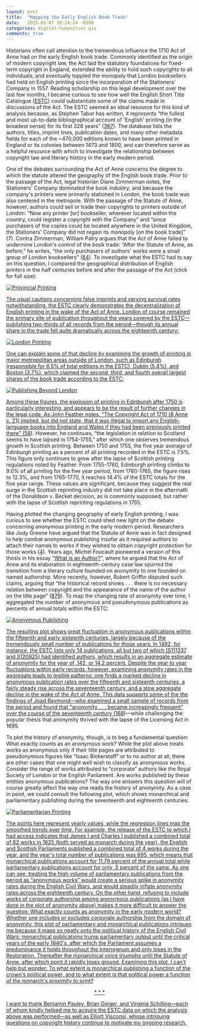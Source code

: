 ```yaml
---
layout: post
title:  "Mapping the Early English Book Trade"
date:   2015-01-07 10:24:24 -0500
categories: digital-humanities gis
comments: true
---
```


<!-- Load JQuery and Lightbox -->
<script src="https://ajax.googleapis.com/ajax/libs/jquery/2.1.3/jquery.min.js"></script>
<script src="/js/lightbox.js"></script>

Historians often call attention to the tremendous influence the 1710 Act of Anne had on the early English book trade. Commonly identified as the origin of modern copyright law, the Act laid the statutory foundations for fixed-term copyright in England, extended the ability to hold such copyrights to all individuals, and eventually toppled the monopoly that London booksellers had held on English printing since the incorporation of the Stationers' Company in 1557. Reading scholarship on this legal development over the last few months, I became curious to see how well the English Short Title Catalogue ([ESTC][estc-link]) could substantiate some of the claims made in discussions of the Act. The ESTC seemed an ideal resource for this kind of analysis because, as Stephen Tabor has written, it represents “the fullest and most up-to-date bibliographical account of 'English' printing (in the broadest sense) for its first 328 years” ([367][tabor-link]). The database lists the authors, titles, imprint lines, publication dates, and many other metadata fields for each of the ~470,000 editions known to have been printed in England or its colonies between 1473 and 1800, and can therefore serve as a helpful resource with which to investigate the relationship between copyright law and literary history in the early modern period.

One of the debates surrounding the Act of Anne concerns the degree to which the statute altered the geography of the English book trade. Prior to the passage of the Act, legal historian Diane Zimmerman notes, the Stationers' Company dominated the book industry, and because the company's printers were primarily stationed in London, the book trade was also centered in the metropole. With the passage of the Statute of Anne, however, authors could sell or trade their copyrights to printers outside of London: “Now any printer [or] bookseller, wherever located within the country, could register a copyright with the Company” and “since purchasers of the copies could be located anywhere in the United Kingdom, the Stationers' Company did not regain its monopoly [on the book trade]” (7). Contra Zimmerman, William Patry argues that the Act of Anne failed to undermine London's control of the book trade: “After the Statute of Anne, as before,” he writes, “the only purchasers of authors' works were a small group of London booksellers” ([84][patry-link]). To investigate what the ESTC had to say on this question, I compared the geographical distribution of English printers in the half centuries before and after the passage of the Act (click for full size):

<a class="img-link-wrapper" href="/images/post_images/mapping_early_english_books/provincial_printing.png" data-lightbox="provincial_printing" data-title="">
  <img class="img-link" src="/images/post_images/mapping_early_english_books/provincial_printing.png" alt="Provincial Printing">

The usual cautions concerning false imprints and varying survival rates notwithstanding, the ESTC clearly demonstrates the decentralization of English printing in the wake of the Act of Anne. London of course remained the primary site of publication throughout the years covered by the ESTC—publishing two-thirds of all records from the period—though its annual share in the trade fell quite dramatically across the eighteenth century:

<a class="centered img-link-wrapper" href="/images/post_images/mapping_early_english_books/london_printing.png" data-lightbox="london_printing" data-title="">
  <img class="centered img-link" src="/images/post_images/mapping_early_english_books/london_printing.png" alt="London Printing">

One can explain some of that decline by examining the growth of printing in major metropolitan areas outside of London, such as Edinburgh (responsible for 6.5% of total editions in the ESTC), Dublin (5.4%), and Boston (3.7%), which claimed the second, third, and fourth overall largest shares of the book trade according to the ESTC:

<a class="centered img-link-wrapper" href="/images/post_images/mapping_early_english_books/publishing_beyond_london.png" data-lightbox="publishing_beyond_london" data-title="">
  <img class="centered img-link" src="/images/post_images/mapping_early_english_books/publishing_beyond_london.png" alt="Publishing Beyond London">

Among these figures, the explosion of printing in Edinburgh after 1750 is particularly interesting, and appears to be the result of further changes in the legal code. As John Feather notes, “The Copyright Act of 1710 (8 Anne c. 21) implied, but did not state, that it was illegal to import any English-language books into England and Wales if they had been previously printed there” (<a href="/pdf/posts/mapping_early_books/feather_english_book_trade.pdf">58</a>). However, he continues, “the legislation in relation to Scotland seems to have lapsed in 1754-1755,” after which one observes tremendous growth in Scottish printing. Between 1750 and 1755, the five year average of Edinburgh printing as a percent of all printing recorded in the ESTC is 7.5%. This figure only continues to grow after the lapse of Scottish printing regulations noted by Feather: From 1755-1760, Edinburgh printing climbs to 9.0% of all printing for the five year period, from 1760-1765, the figure rises to 12.3%, and from 1765-1770, it reaches 14.4% of the ESTC totals for the five year range. These values are significant, because they suggest the real surge in the Scottish reprinting industry did not take place in the aftermath of the Donaldson v. Becket decision, as is commonly supposed, but rather with the lapse of Scottish reprinting regulations in 1755.

Having plotted the changing geography of early English printing, I was curious to see whether the ESTC could shed new light on the debate concerning anonymous printing in the early modern period. Researchers like Jody Greene have argued that the Statute of Anne was in fact designed to help combat anonymous publishing insofar as it required authors to attach their names to works if they wished to obtain copyright protection for those works ([4][greene-link]). Years ago, Michel Foucault pioneered a version of this thesis in his essay “<a href="/pdf/posts/mapping_early_books/focault_what_is_an_author.pdf">What is an Author?</a>”, where he argued that the Act of Anne and its elaboration in eighteenth-century case law spurred the transition from a literary culture founded on anonymity to one founded on named authorship. More recently, however, Robert Griffin disputed such claims, arguing that “the historical record shows . . . there is no necessary relation between copyright and the appearance of the name of the author on the title page” ([879][griffin-link]). To map the changing rate of anonymity over time, I aggregated the number of anonymous and pseudonymous publications as percents of annual totals within the ESTC:

<a class="centered img-link-wrapper" href="/images/post_images/mapping_early_english_books/anonymous_publishing.png" data-lightbox="anonymous_publishing" data-title="">
  <img class="centered img-link" src="/images/post_images/mapping_early_english_books/anonymous_publishing.png" alt="Anonymous Publishing">

The resulting plot shows great fluctuation in anonymous publications within the fifteenth and early sixteenth centuries, largely because of the tremendously small number of publications for those years. In 1492, for instance, the ESTC lists only 14 publications, all but two of which (S111337 and S120825) had identified authors, which results in an aggregate estimate of anonymity for the year of .142, or 14.2 percent. Despite the year to year fluctuations within early records, however, examining anonymity rates in the aggregate leads to legible patterns: one finds a marked decline in anonymous publication rates over the fifteenth and sixteenth centuries, a fairly steady rise across the seventeenth century, and a slow aggregate decline in the wake of the Act of Anne. This data supports some of the the findings of Joad Raymond—who examined a small sample of records from the period and found that “anonymity . . . became increasingly frequent” over the course of the seventeenth century ([168][raymond-link])—while challenging the popular thesis that anonymity thrived with the lapse of the Licensing Act in 1695.

To plot the history of anonymity, though, is to beg a fundamental question: What exactly counts as an anonymous work? While the plot above treats works as anonymous only if their title pages are attributed to pseudonymous figures like “Isaac Bickerstaff” or to no author at all, there are other cases that one might well wish to classify as anonymous works. Consider the range of works attributed to “corporate” authors like the Royal Society of London or the English Parliament. Are works published by these entities anonymous publications? The way one answers this question will of course greatly affect the way one reads the history of anonymity. As a case in point, we could consult the following plot, which shows monarchical and parliamentary publishing during the seventeenth and eighteenth centuries:

<a class="centered img-link-wrapper" href="/images/post_images/mapping_early_english_books/parliamentarian_printing.png" data-lightbox="parliamentarian_printing" data-title="">
  <img class="centered img-link" src="/images/post_images/mapping_early_english_books/parliamentarian_printing.png" alt="Parliamentarian Printing" style="max-width:100%">

The points here represent yearly values, while the regression lines map the smoothed trends over time. For example, the release of the ESTC to which I had access indicates that James I and Charles I published a combined total of 82 works in 1625 (both served as monarch during the year), the English and Scottish Parliaments published a combined total of 4 works during the year, and the year's total number of publications was 695, which means that monarchical publications account for 11.79 percent of the annual total while parliamentary publications account for only .5 percent  of the same. As one can see, treating the high volume of parliamentary publications from the period as “anonymous works” would create a serious spike in anonymity rates during the English Civil Wars, and would steadily inflate anonymity rates across the eighteenth century. On the other hand, refusing to include works of corporate authorship among anonymous publications (as I have done in the plot of anonymity above) makes it more difficult to answer the question: What exactly counts as anonymity in the early modern world? Whether one includes or excludes corporate authorship from the domain of anonymity, this plot of parliamentary and monarchical publications intrigues me because it maps so neatly onto the political history of the English Civil Wars: monarchical publications trump parliamentary output until the critical years of the early 1640's, after which the Parliament assumes a predominance it holds throughout the Interregnum and only loses in the Restoration. Thereafter the monarchical voice triumphs until the Statute of Anne, after which point it rapidly loses ground. Examining this plot, I can't help but wonder: To what extent is monarchical publishing a function of the crown's political power, and to what extent is that political power a function of the monarch's proximity to print?

<div style="text-align: center">* * *</div>

I want to thank Benjamin Pauley, Brian Geiger, and Virginia Schilling—each of whom kindly helped me to acquire the ESTC data on which the analysis above was performed—as well as Elliott Visconsi, whose intriguing questions on copyright history continue to motivate my ongoing research.

[estc-link]: http://estc.bl.uk/F/?func=file&file_name=login-bl-estc
[tabor-link]: http://muse.jhu.edu/journals/lbt/summary/v008/8.4tabor.html
[patry-link]: https://books.google.com/books?id=8-4catWPy84C&q=%22small+group+of+London+booksellers%22#v=snippet&q=%22small%20group%20of%20London%20booksellers%22&f=false 
[greene-link]: https://books.google.com/books?id=PFQchrtgYwcC&q=To+claim+responsibility+for+a+work+after+1710&hl=en#v=onepage&q=%22To%20claim%20responsibility%22&f=false
[griffin-link]: https://muse.jhu.edu/journals/new_literary_history/v030/30.4griffin.html
[raymond-link]: https://books.google.com/books?id=DyMjW21HwHwC&q=168#v=onepage&q=%22Other%20changing%20tendencies%22&f=false
